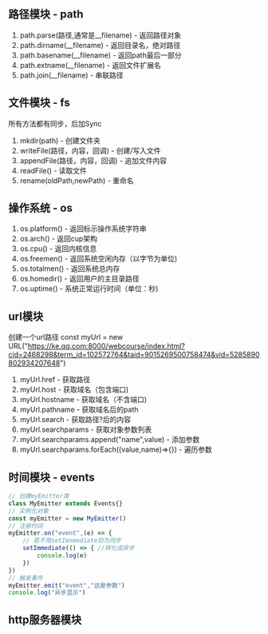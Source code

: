 ## 路径模块 - path

1. path.parse(路径,通常是__filename) - 返回路径对象  
2. path.dirname(__filename) - 返回目录名，绝对路径  
3. path.basename(__filename) - 返回path最后一部分  
4. path.extname(__filename) - 返回文件扩展名  
5. path.join(__filename) - 串联路径  

## 文件模块 - fs
所有方法都有同步，后加Sync

1. mkdir(path) - 创建文件夹  
2. writeFile(路径，内容，回调) - 创建/写入文件
3. appendFile(路径，内容，回调) - 追加文件内容  
4. readFile() - 读取文件  
5. rename(oldPath,newPath) - 重命名


## 操作系统 - os

1. os.platform() - 返回标示操作系统字符串
2. os.arch() - 返回cup架构
3. os.cpu() - 返回内核信息
4. os.freemen() - 返回系统空闲内存（以字节为单位)
5. os.totalmen() - 返回系统总内存
6. os.homedir() - 返回用户的主目录路径
7. os.uptime() - 系统正常运行时间（单位：秒)

## url模块

创建一个url路径
const myUrl = new URL("https://ke.qq.com:8000/webcourse/index.html?cid=2468298&term_id=102572764&taid=9015269500758474&vid=5285890802934207648")

1. myUrl.href - 获取路径
2. myUrl.host - 获取域名（包含端口)
3. myUrl.hostname - 获取域名（不含端口)
4. myUrl.pathname - 获取域名后的path
5. myUrl.search - 获取路径?后的内容
6. myUrl.searchparams - 获取对象参数列表
7. myUrl.searchparams.append("name",value) - 添加参数
8. myUrl.searchparams.forEach((value,name)=>{}) - 遍历参数

## 时间模块 - events

```js
// 创建myEmitter类
class MyEmitter extends Events{}
// 实例化对象
const myEmitter = new MyEmitter()
// 注册时间
myEmitter.on("event",(e) => {
	// 若不用setImnmediate则为同步
	setImmediate(() => { //转化成异步
		console.log(e)
	})
})
// 触发事件
myEmitter.emit("event","这是参数")
console.log("异步显示")
```

## http服务器模块
